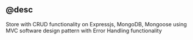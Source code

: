 ## @desc

Store with CRUD functionality on Expressjs, MongoDB, Mongoose using MVC software design pattern with Error Handling functionality
